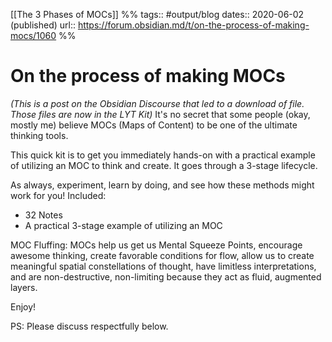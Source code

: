 [[The 3 Phases of MOCs]] 
%%
tags:: #output/blog 
dates:: 2020-06-02 (published)
url:: https://forum.obsidian.md/t/on-the-process-of-making-mocs/1060 %%

# On the process of making MOCs
*(This is a post on the Obsidian Discourse that led to a download of file. Those files are now in the LYT Kit)*
It's no secret that some people (okay, mostly me) believe MOCs (Maps of Content) to be one of the ultimate thinking tools. 

This quick kit is to get you immediately hands-on with a practical example of utilizing an MOC to think and create. It goes through a 3-stage lifecycle. 

As always, experiment, learn by doing, and see how these methods might work for you! Included:

- 32 Notes
- A practical 3-stage example of utilizing an MOC

MOC Fluffing:
MOCs help us get us Mental Squeeze Points, encourage awesome thinking, create favorable conditions for flow, allow us to create meaningful spatial constellations of thought, have limitless interpretations, and are non-destructive, non-limiting because they act as fluid, augmented layers.

Enjoy!

PS: Please discuss respectfully below.